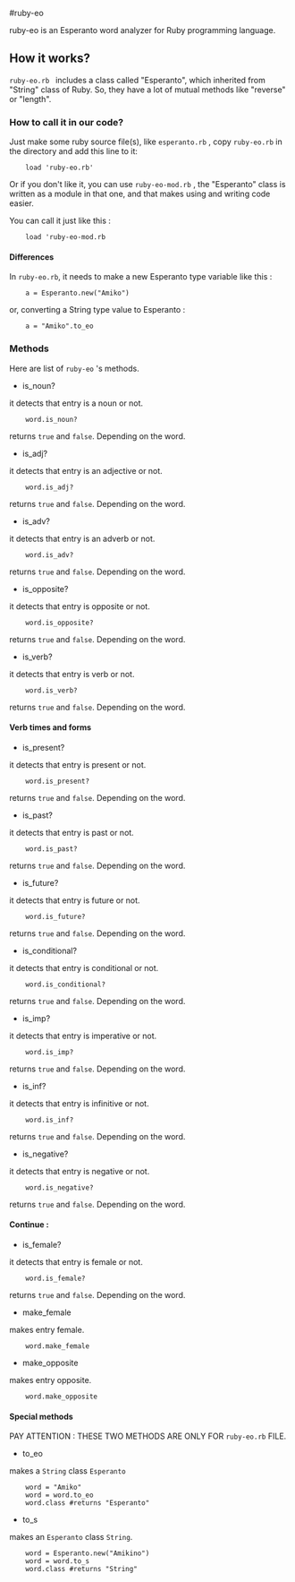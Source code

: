 #ruby-eo

ruby-eo is an Esperanto word analyzer for Ruby programming language.

## How it works?

```ruby-eo.rb ``` includes a class called "Esperanto", which inherited from "String" class of Ruby. So, they have a lot of mutual methods like "reverse" or "length". 

### How to call it in our code?

Just make some ruby source file(s), like ```esperanto.rb``` , copy ```ruby-eo.rb``` in the directory and add this line to it:

```
 	load 'ruby-eo.rb'
```

Or if you don't like it, you can use ```ruby-eo-mod.rb``` , the "Esperanto" class is written as a module in that one, and that makes using and writing code easier.

You can call it just like this :

```
	load 'ruby-eo-mod.rb
```

#### Differences

In ``` ruby-eo.rb ```, it needs to make a new Esperanto type variable like this :

```
	a = Esperanto.new("Amiko")
```

or, converting a String type value to Esperanto :

```
	a = "Amiko".to_eo
```

### Methods

Here are list of ```ruby-eo``` 's methods.

* is_noun?

it detects that entry is a noun or not.

```
	word.is_noun?
```

returns ```true``` and ``` false ```. Depending on the word.

* is_adj?

it detects that entry is an adjective or not.

```
	word.is_adj?
```

returns ```true``` and ``` false ```. Depending on the word.

* is_adv?

it detects that entry is an adverb or not.

```
	word.is_adv?
```

returns ```true``` and ``` false ```. Depending on the word.

* is_opposite?

it detects that entry is opposite or not.

```
	word.is_opposite?
```

returns ```true``` and ``` false ```. Depending on the word.

* is_verb?

it detects that entry is verb or not.

```
	word.is_verb?
```

returns ```true``` and ``` false ```. Depending on the word.

#### Verb times and forms

* is_present?

it detects that entry is present or not.

```
	word.is_present?
```

returns ```true``` and ``` false ```. Depending on the word.

* is_past?

it detects that entry is past or not.

```
	word.is_past?
```

returns ```true``` and ``` false ```. Depending on the word.

* is_future?

it detects that entry is future or not.

```
	word.is_future?
```

returns ```true``` and ``` false ```. Depending on the word.

* is_conditional?

it detects that entry is conditional or not.

```
	word.is_conditional?
```

returns ```true``` and ``` false ```. Depending on the word.

* is_imp?

it detects that entry is imperative or not.

```
	word.is_imp?
```

returns ```true``` and ``` false ```. Depending on the word.

* is_inf?

it detects that entry is infinitive or not.

```
	word.is_inf?
```

returns ```true``` and ``` false ```. Depending on the word.

* is_negative?

it detects that entry is negative or not.

```
	word.is_negative?
```

returns ```true``` and ``` false ```. Depending on the word.

#### Continue :

* is_female?

it detects that entry is female or not.

```
	word.is_female?
```

returns ```true``` and ``` false ```. Depending on the word.

* make_female

makes entry female.

```
	word.make_female
```

* make_opposite 

makes entry opposite.

```
	word.make_opposite
```

#### Special methods

PAY ATTENTION : THESE TWO METHODS ARE ONLY FOR ``` ruby-eo.rb ``` FILE. 

* to_eo

makes a ```String``` class ```Esperanto```

```
	word = "Amiko"
	word = word.to_eo
	word.class #returns "Esperanto"
```

* to_s

makes an ```Esperanto``` class ```String```.

```
	word = Esperanto.new("Amikino")
	word = word.to_s
	word.class #returns "String"
```